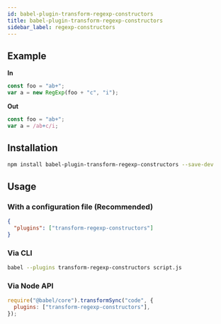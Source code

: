 ```yaml
---
id: babel-plugin-transform-regexp-constructors
title: babel-plugin-transform-regexp-constructors
sidebar_label: regexp-constructors
---
```


## Example

**In**

```javascript
const foo = "ab+";
var a = new RegExp(foo + "c", "i");
```

**Out**

```javascript
const foo = "ab+";
var a = /ab+c/i;
```

## Installation

```sh
npm install babel-plugin-transform-regexp-constructors --save-dev
```

## Usage

### With a configuration file (Recommended)

```json
{
  "plugins": ["transform-regexp-constructors"]
}
```

### Via CLI

```sh
babel --plugins transform-regexp-constructors script.js
```

### Via Node API

```javascript
require("@babel/core").transformSync("code", {
  plugins: ["transform-regexp-constructors"],
});
```
